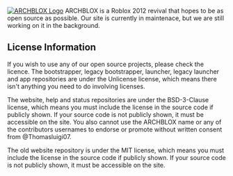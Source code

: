 [![ARCHBLOX Logo](https://archblox.com/img/ARCHBLOXarched.png)](https://archblox.com)
ARCHBLOX is a Roblox 2012 revival that hopes to be as open source as possible. Our site is currently in maintenace, but we are still working on it in the background.

## License Information 
If you wish to use any of our open source projects, please check the licence. 
The bootstrapper, legacy bootstrapper, launcher, legacy launcher and app repositories are under the Unlicense license, which means there isn't anything you need to do involving licenses.

The website, help and status repositories are under the BSD-3-Clause license, which means you must include the license in the source code if publicly shown. If your source code is not publicly shown, it must be accessible on the site. You also cannot use the ARCHBLOX name or any of the contributors usernames to endorse or promote without written consent from @Thomasluigi07.

The old website repository is under the MIT license, which means you must include the license in the source code if publicly shown. If your source code is not publicly shown, it must be accessible on the site.
